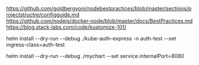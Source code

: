 https://github.com/goldbergyoni/nodebestpractices/blob/master/sections/projectstructre/configguide.md   
https://github.com/nodejs/docker-node/blob/master/docs/BestPractices.md
https://blog.stack-labs.com/code/kustomize-101/

helm install  --dry-run --debug   ./kube-auth-express -n auth-test --set ingress-class=auth-test

helm install --dry-run --debug ./mychart --set service.internalPort=8080